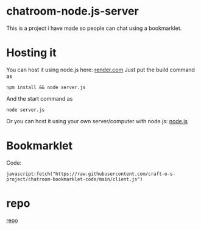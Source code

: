 # chatroom-node.js-server
This is a project i have made so people can chat using a bookmarklet.
# Hosting it
You can host it using node.js here: [render.com](https://render.com) Just put the build command as 
```
npm install && node server.js
```
And the start command as
```
node server.js
```
Or you can host it using your own server/computer with node.js: [node.js](https://nodejs.org)
# Bookmarklet
Code: 
```
javascript:fetch("https://raw.githubusercontent.com/craft-o-s-project/chatroom-bookmarklet-code/main/client.js")
```
# repo

[repo](https://github.com/craft-o-s-project/chatroom-node.js-server)
